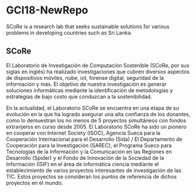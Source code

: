 # GCI18-NewRepo

SCoRe is a research lab that seeks sustainable solutions for various problems in developing countries such as Sri Lanka.

## SCoRe

El Laboratorio de Investigación de Computación Sostenible (SCoRe, por sus siglas en inglés) ha realizado investigaciones que cubren diversos aspectos de dispositivos móviles, nube, iot, forense digital, seguridad de la información y más. El objetivo de nuestra investigación es generar soluciones informáticas mediante la identificación de metodologías y estrategias de bajo costo que conduzcan a la sostenibilidad.

En la actualidad, el Laboratorio SCoRe se encuentra en una etapa de su evolución en la que ha logrado asegurar una alta confianza de los donantes, como lo demuestran los no menos de 5 proyectos simultáneos con fondos extranjeros en curso desde 2005. El Laboratorio SCoRe ha sido un pionero en cooperar con Internet Society (ISOC), Agencia Sueca para la Cooperación Internacional para el Desarrollo (Sida) / El Departamento de Cooperación para la Investigación (SAREC), el Programa Sueco para Tecnologías de la Información y la Comunicación en las Regiones en Desarrollo (Spider) y el Fondo de Innovación de la Sociedad de la Información (ISIF) en el área de informática ciencia mediante el establecimiento de varios proyectos interesantes de investigación de las TIC. Estos proyectos se consideran los puntos de referencia de dichos proyectos en el mundo.
